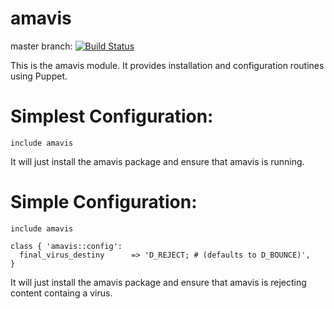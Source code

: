 # amavis #

master branch: [![Build Status](https://secure.travis-ci.org/mjhas/amavis.png?branch=master)](http://travis-ci.org/mjhas/amavis)

This is the amavis module. It provides installation and configuration routines using Puppet.

Simplest Configuration:
=============


    include amavis


It will just install the amavis package and ensure that amavis is running.


Simple Configuration:
=============


    include amavis

    class { 'amavis::config':
      final_virus_destiny      => 'D_REJECT; # (defaults to D_BOUNCE)',
    }

It will just install the amavis package and ensure that amavis is rejecting content containg a virus.
